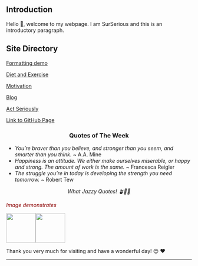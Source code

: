 ## Introduction

Hello 👋, welcome to my webpage. I am SurSerious and this is an introductory paragraph.

## Site Directory
[Formatting demo](/formatting/)

[Diet and Exercise](/dietandexercise/)

[Motivation](/motivation/)

[Blog](/blog/)

[Act Seriously](/serious/)

<a href="https://github.com/SurSerious/SurSerious.github.io" target="_blank">Link to GitHub Page</a>

<h3 style="text-align: center;">Quotes of The Week</h3>

- *You’re braver than you believe, and stronger than you seem, and smarter than you think.* ~ A.A. Mine
- *Happiness is an attitude. We either make ourselves miserable, or happy and strong. The amount of work is the same.* ~ Francesca Reigler
- *The struggle you’re in today is developing the strength you need tomorrow.* ~ Robert Tew

<p style="text-align: center; font-style: italic;">What Jazzy Quotes! 🪴🦞🎷</p>


<p style="font-style: italic; color: darkred;">Image demonstrates</p>

<img src="https://i.gifer.com/origin/b3/b365dd14fa568d67c2f105c705d221cf_w200.gif" width="80" height="80" /><img src="https://i.pinimg.com/originals/8e/a6/3f/8ea63f6cbe94a78536a20c201c69a9f5.gif" width="80" height="80" />

Thank you very much for visiting and have a wonderful day! 😊 ❤️

---


